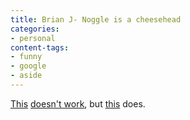 ```yaml
---
title: Brian J- Noggle is a cheesehead
categories:
- personal
content-tags:
- funny
- google
- aside
---
```


[This][1] [doesn't work][2], but [this][3] does.

   [1]: http://stlbrianj.blogspot.com/2003_05_11_archive.html#94424734
   [2]: http://www.google.com/search?q=Brian+J.+Noggle+is+a+cheesehead
   [3]: http://www.google.com/search?q=%22Admiral+Ackbar+of+the+Calamari%22
